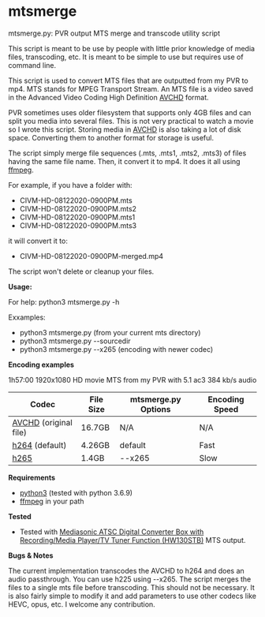 # mtsmerge

mtsmerge.py: PVR output MTS merge and transcode utility script

This script is meant to be use by people with little prior knowledge of media files, transcoding, etc. It is meant to be simple to use but requires use of command line.

This script is used to convert MTS files that are outputted from my PVR to mp4. MTS stands for MPEG Transport Stream. An MTS file is a video saved in the Advanced Video Coding High Definition [AVCHD](https://en.wikipedia.org/wiki/AVCHD) format. 

PVR sometimes uses older filesystem that supports only 4GB files and can split you media into several files. This is not very practical to watch a movie so I wrote this script. Storing media in [AVCHD](https://en.wikipedia.org/wiki/AVCHD) is also taking a lot of disk space. Converting them to another format for storage is useful.

The script simply merge file sequences (.mts, .mts1, .mts2, .mts3) of files having the same file name. Then, it convert it to mp4. It does it all using [ffmpeg](https://ffmpeg.org/). 

For example, if you have a folder with:

* CIVM-HD-08122020-0900PM.mts   
* CIVM-HD-08122020-0900PM.mts2
* CIVM-HD-08122020-0900PM.mts1 
* CIVM-HD-08122020-0900PM.mts3

it will convert it to:
* CIVM-HD-08122020-0900PM-merged.mp4

The script won't delete or cleanup your files.

**Usage:**

For help:
python3 mtsmerge.py -h

Exxamples:
* python3 mtsmerge.py (from your current mts directory)
* python3 mtsmerge.py --sourcedir <media folder> 
* python3 mtsmerge.py --x265 (encoding with newer codec)

**Encoding examples**

1h57:00 1920x1080 HD movie MTS from my PVR with 5.1 ac3 384 kb/s audio

| Codec | File Size | mtsmerge.py Options | Encoding Speed |
--- | --- | --- | --- |
| [AVCHD](https://en.wikipedia.org/wiki/AVCHD) (original file) | 16.7GB | N/A | N/A
| [h264](https://en.wikipedia.org/wiki/Advanced_Video_Coding) (default) | 4.26GB | default | Fast |
| [h265](https://en.wikipedia.org/wiki/High_Efficiency_Video_Coding)  | 1.4GB | --x265 | Slow |


**Requirements**
* [python3](https://www.python.org/) (tested with python 3.6.9)
* [ffmpeg](https://ffmpeg.org/) in your path

**Tested**
* Tested with [Mediasonic ATSC Digital Converter Box with Recording/Media Player/TV Tuner Function (HW130STB)](https://www.amazon.ca/-/fr/gp/product/B01EW098XS/ref=ppx_yo_dt_b_search_asin_title?ie=UTF8&psc=1) MTS output.

**Bugs & Notes**

The current implementation transcodes the AVCHD to h264 and does an audio passthrough. You can use h225 using --x265. The script merges the files to a single mts file before transcoding. This should not be necessary. It is also fairly simple to modify it and add parameters to use other codecs like HEVC, opus, etc. I welcome any contribution. 


